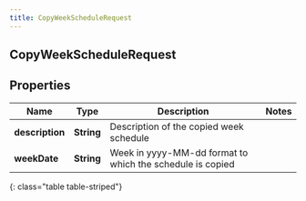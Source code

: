 ```yaml
---
title: CopyWeekScheduleRequest
---
```

## CopyWeekScheduleRequest


## Properties

| Name | Type | Description | Notes |
| ------------ | ------------- | ------------- | ------------- |
| **description** | **String** | Description of the copied week schedule |  |
| **weekDate** | **String** | Week in yyyy-MM-dd format to which the schedule is copied |  |
{: class="table table-striped"}



